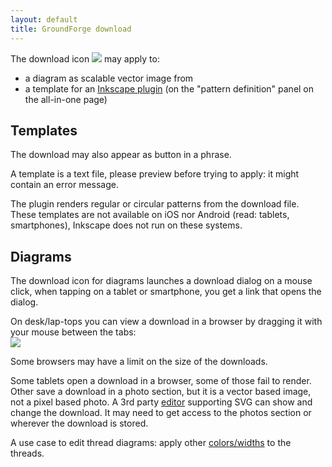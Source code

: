 ```yaml
---
layout: default
title: GroundForge download
---
```


The download icon ![](/GroundForge/images/download.jpg) 
may apply to:
* a diagram as scalable vector image from
* a template for an [Inkscape plugin](/inkscape-bobbinlace/)
  (on the "pattern definition" panel on the all-in-one page) 
  
Templates
---------

The download may also appear as button in a phrase.

A template is a text file, please preview before trying to apply:
it might contain an error message.

The plugin renders regular or circular patterns from the download file.
These templates are not available on iOS nor Android (read: tablets, smartphones),
Inkscape does not run on these systems.

Diagrams
--------
The download icon for diagrams launches a download dialog on a mouse click,
when tapping on a tablet or smartphone, you get a link that opens the dialog.

On desk/lap-tops you can view a download in a browser
by dragging it with your mouse between the tabs:  
![](images/download.png)

Some browsers may have a limit on the size of the downloads. 

Some tablets open a download in a browser, some of those fail to render. 
Other save a download in a photo section, 
but it is a vector based image, not a pixel based photo.
A 3rd party [editor](Reshape-Patterns#evaluated-editors)
supporting SVG can show and change the download.
It may need to get access to the photos section or wherever the download is stored.

A use case to edit thread diagrams:
apply other [colors/widths](Thread-Properties#more-thread-colors-andor-widths) 
to the threads.
